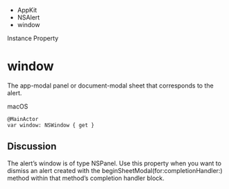 

- AppKit
- NSAlert
-  window 

Instance Property

# window

The app-modal panel or document-modal sheet that corresponds to the alert.

macOS

``` source
@MainActor
var window: NSWindow { get }
```

## Discussion

The alert’s window is of type NSPanel. Use this property when you want to dismiss an alert created with the beginSheetModal(for:completionHandler:) method within that method’s completion handler block.

